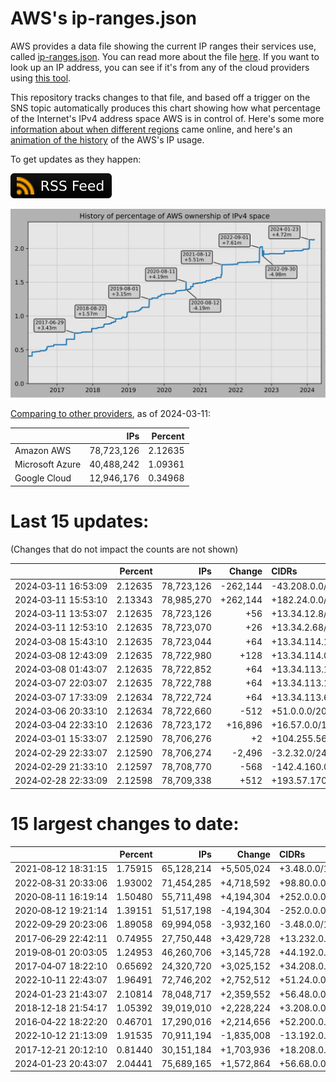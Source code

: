 # AWS's ip-ranges.json

AWS provides a data file showing the current IP ranges their
services use, called [ip-ranges.json](https://ip-ranges.amazonaws.com/ip-ranges.json).
You can read more about the file [here](https://docs.aws.amazon.com/general/latest/gr/aws-ip-ranges.html).
If you want to look up an IP address, you can see if it's from any of the cloud providers using [this tool](https://cloud-ips.s3-us-west-2.amazonaws.com/index.html).

This repository tracks changes to that file, and based off a trigger on the SNS 
topic automatically produces this chart showing how what percentage of the 
Internet's IPv4 address space AWS is in control of.  Here's some 
more [information about when different regions](announces.md) came 
online, and here's an [animation of the history](https://youtu.be/Su25yl7eol8) 
of the AWS's IP usage.

To get updates as they happen:

[![RSS Icon](images/rss_badge.svg)](https://raw.githubusercontent.com/seligman/aws-ip-ranges/master/rss.xml)

![History of AWS](history_count.svg)

[Comparing to other providers](https://github.com/seligman/cloud_sizes), as of 2024-03-11:

| | IPs | Percent |
| --- | ---: | ---: |
| Amazon AWS | 78,723,126 | 2.12635 |
| Microsoft Azure | 40,488,242 | 1.09361 |
| Google Cloud | 12,946,176 | 0.34968 |


# Last 15 updates:

(Changes that do not impact the counts are not shown)

| | Percent | IPs | Change | CIDRs |
| :--- | ---: | ---: | ---: | :--- |
| 2024&#8209;03&#8209;11&nbsp;16:53:09 | 2.12635 | 78,723,126 | -262,144 | -43.208.0.0/14 |
| 2024&#8209;03&#8209;11&nbsp;15:53:10 | 2.13343 | 78,985,270 | +262,144 | +182.24.0.0/14 |
| 2024&#8209;03&#8209;11&nbsp;13:53:07 | 2.12635 | 78,723,126 | +56 | +13.34.12.8/29,&nbsp;+13.34.12.40/29,&nbsp;+13.34.12.4/30,&nbsp;... |
| 2024&#8209;03&#8209;11&nbsp;12:53:10 | 2.12635 | 78,723,070 | +26 | +13.34.2.68/30,&nbsp;+13.34.2.72/30,&nbsp;+13.34.2.100/30,&nbsp;... |
| 2024&#8209;03&#8209;08&nbsp;15:43:10 | 2.12635 | 78,723,044 | +64 | +13.34.114.128/26 |
| 2024&#8209;03&#8209;08&nbsp;12:43:09 | 2.12635 | 78,722,980 | +128 | +13.34.114.0/25 |
| 2024&#8209;03&#8209;08&nbsp;01:43:07 | 2.12635 | 78,722,852 | +64 | +13.34.113.192/26 |
| 2024&#8209;03&#8209;07&nbsp;22:03:07 | 2.12635 | 78,722,788 | +64 | +13.34.113.128/26 |
| 2024&#8209;03&#8209;07&nbsp;17:33:09 | 2.12634 | 78,722,724 | +64 | +13.34.113.64/26 |
| 2024&#8209;03&#8209;06&nbsp;20:33:10 | 2.12634 | 78,722,660 | -512 | +51.0.0.0/20,&nbsp;+51.0.24.0/21,&nbsp;+51.0.128.0/23,&nbsp;... |
| 2024&#8209;03&#8209;04&nbsp;22:33:10 | 2.12636 | 78,723,172 | +16,896 | +16.57.0.0/18,&nbsp;+136.18.140.0/23 |
| 2024&#8209;03&#8209;01&nbsp;15:33:07 | 2.12590 | 78,706,276 | +2 | +104.255.56.25/32,&nbsp;+104.255.56.26/32 |
| 2024&#8209;02&#8209;29&nbsp;22:33:07 | 2.12590 | 78,706,274 | -2,496 | -3.2.32.0/24,&nbsp;-3.2.35.0/24,&nbsp;-3.2.41.0/24,&nbsp;... |
| 2024&#8209;02&#8209;29&nbsp;21:33:10 | 2.12597 | 78,708,770 | -568 | -142.4.160.0/23,&nbsp;-142.4.162.0/27,&nbsp;-142.4.162.32/28,&nbsp;... |
| 2024&#8209;02&#8209;28&nbsp;22:33:09 | 2.12598 | 78,709,338 | +512 | +193.57.170.0/23 |


# 15 largest changes to date:

| | Percent | IPs | Change | CIDRs |
| :--- | ---: | ---: | ---: | :--- |
| 2021&#8209;08&#8209;12&nbsp;18:31:15 | 1.75915 | 65,128,214 | +5,505,024 | +3.48.0.0/12,&nbsp;+35.96.0.0/12,&nbsp;+3.152.0.0/13,&nbsp;... |
| 2022&#8209;08&#8209;31&nbsp;20:33:06 | 1.93002 | 71,454,285 | +4,718,592 | +98.80.0.0/12,&nbsp;+184.32.0.0/12,&nbsp;+13.184.0.0/13,&nbsp;... |
| 2020&#8209;08&#8209;11&nbsp;16:19:14 | 1.50480 | 55,711,498 | +4,194,304 | +252.0.0.0/10 |
| 2020&#8209;08&#8209;12&nbsp;19:21:14 | 1.39151 | 51,517,198 | -4,194,304 | -252.0.0.0/10 |
| 2022&#8209;09&#8209;29&nbsp;20:23:06 | 1.89058 | 69,994,058 | -3,932,160 | -3.48.0.0/12,&nbsp;-35.96.0.0/12,&nbsp;-3.240.0.0/13,&nbsp;... |
| 2017&#8209;06&#8209;29&nbsp;22:42:11 | 0.74955 | 27,750,448 | +3,429,728 | +13.232.0.0/13,&nbsp;+34.240.0.0/13,&nbsp;+35.168.0.0/13,&nbsp;... |
| 2019&#8209;08&#8209;01&nbsp;20:03:05 | 1.24953 | 46,260,706 | +3,145,728 | +44.192.0.0/10,&nbsp;-3.192.0.0/12 |
| 2017&#8209;04&#8209;07&nbsp;18:22:10 | 0.65692 | 24,320,720 | +3,025,152 | +34.208.0.0/12,&nbsp;+34.224.0.0/12,&nbsp;+13.58.0.0/15,&nbsp;... |
| 2022&#8209;10&#8209;11&nbsp;22:43:07 | 1.96491 | 72,746,202 | +2,752,512 | +51.24.0.0/13,&nbsp;+57.104.0.0/13,&nbsp;+51.20.0.0/14,&nbsp;... |
| 2024&#8209;01&#8209;23&nbsp;21:43:07 | 2.10814 | 78,048,717 | +2,359,552 | +56.48.0.0/13,&nbsp;+16.28.0.0/14,&nbsp;+16.64.0.0/14,&nbsp;... |
| 2018&#8209;12&#8209;18&nbsp;21:54:17 | 1.05392 | 39,019,010 | +2,228,224 | +3.208.0.0/12,&nbsp;+3.224.0.0/12,&nbsp;+13.48.0.0/15 |
| 2016&#8209;04&#8209;22&nbsp;18:22:20 | 0.46701 | 17,290,016 | +2,214,656 | +52.200.0.0/13,&nbsp;+52.208.0.0/13,&nbsp;+52.36.0.0/14,&nbsp;... |
| 2022&#8209;10&#8209;12&nbsp;21:13:09 | 1.91535 | 70,911,194 | -1,835,008 | -13.192.0.0/13,&nbsp;-16.28.0.0/14,&nbsp;-40.172.0.0/14,&nbsp;... |
| 2017&#8209;12&#8209;21&nbsp;20:12:10 | 0.81440 | 30,151,184 | +1,703,936 | +18.208.0.0/13,&nbsp;+18.204.0.0/14,&nbsp;+18.224.0.0/14,&nbsp;... |
| 2024&#8209;01&#8209;23&nbsp;20:43:07 | 2.04441 | 75,689,165 | +1,572,864 | +56.68.0.0/14,&nbsp;+56.128.0.0/14,&nbsp;+56.136.0.0/14,&nbsp;... |
